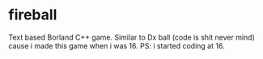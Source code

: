 # fireball
Text based Borland C++ game. Similar to Dx ball (code is shit never mind) cause i made this game when i was 16.
PS: i started coding at 16.
